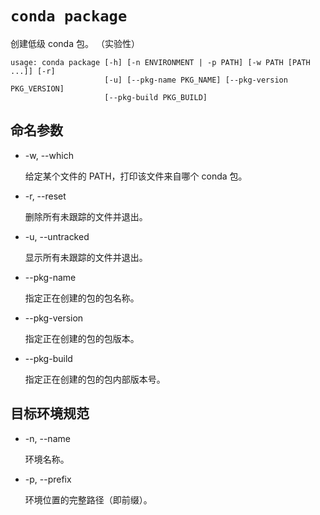 # `conda package`

创建低级 conda 包。 （实验性）

```
usage: conda package [-h] [-n ENVIRONMENT | -p PATH] [-w PATH [PATH ...]] [-r]
                     [-u] [--pkg-name PKG_NAME] [--pkg-version PKG_VERSION]
                     [--pkg-build PKG_BUILD]
```

## 命名参数

- -w, --which

  给定某个文件的 PATH，打印该文件来自哪个 conda 包。

- -r, --reset

  删除所有未跟踪的文件并退出。

- -u, --untracked

  显示所有未跟踪的文件并退出。

- --pkg-name

  指定正在创建的包的包名称。

- --pkg-version

  指定正在创建的包的包版本。

- --pkg-build

  指定正在创建的包的包内部版本号。

## 目标环境规范

- -n, --name

  环境名称。

- -p, --prefix

  环境位置的完整路径（即前缀）。
